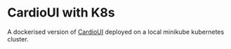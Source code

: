 # CardioUI with K8s
A dockerised version of [CardioUI](https://github.com/DebangshuB/CardioUIDeploy) deployed on a local minikube kubernetes cluster.
